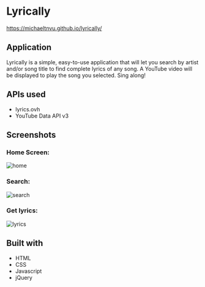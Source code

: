 # Lyrically

 https://michaeltnvu.github.io/lyrically/

## Application
Lyrically is a simple, easy-to-use application that will let you search by artist and/or song title to find complete lyrics of any song. A YouTube video will be displayed to play the song you selected. Sing along!

## APIs used
* lyrics.ovh
* YouTube Data API v3

## Screenshots
### Home Screen:

![home](screenshots/1-home.PNG)

### Search:

![search](screenshots/2-search.PNG)

### Get lyrics:

![lyrics](screenshots/3-lyrics.PNG)

## Built with
* HTML
* CSS
* Javascript
* jQuery
